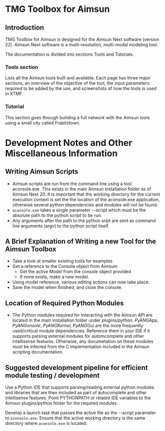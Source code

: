 # TMG Toolbox for Aimsun

## Introduction

TMG Toolbox for Aimsun is designed for the Aimsun Next software 
(version 22). Aimsun Next software is a multi-resolution, multi-modal 
modeling tool.

The documentation is divided into sections Tools and Tutorials.

### Tools section


Lists all the Aimsun tools built and available. Each page has three major sections,
an overview of the objective of the tool, the input parameters required 
to be added by the use, and screenshots of how the tools is used in
XTMF

### Tutorial

This section goes through building a full network with the Aimsun tools 
using a small city called Frabitztown.

# Development Notes and Other Miscellaneous Information

## Writing Aimsun Scripts

- Aimsun scripts are run from the command line using a tool aconsole.exe. This exists in the main Aimsun installation folder as of Aimsun Next 20. 
It is important that the working directory for the current execution context is set the the location of the aconsole.exe application, otherwise several
python dependencies and modules will not be found.
- `aconsole.exe` takes a single parameter --script which must be the absolute path to the python script to be run.
- Any arguments after the path to the python sript are sent as command line arguments (argv) to the python script itself.

## A Brief Explanation of Writing a new Tool  for the Aimsun Toolbox

- Take a look at smaller existing tools for examples
- Get a reference to the Console object from Aimsum
    - Get the active Model from the console object provided
    - If none exists, make a new model.
- Using model reference, various editing actions can now take place.
- Save the model when finished, and close the console.

## Location of Required Python Modules

- The Python modules required for interacting with the Aimsun API are located in the main installation folder under *plugins/python*. *PyANGApp*, *PyANGonsole*, *PyANGKernel*, *PyANGGui* are the more frequently used/critical module dependencies. Reference them in your IDE if it supports parsing external modules for automcomplete and other intellisense features. Otherwise, any documetation on these modules must be inferred from the C implementation included in the Aimsun scripting documentation.

## Suggested development pipeline for efficient module testing / development

Use a Python IDE that supports parsing/reading external python modules and libraries that are then included as part of autocomplete and other intellisense features. Point PYTHONPATH or related IDE variables to the Aimsun plugins/python folder for the required modules.

Develop a launch task that passes the active file as the --script parameter to `aconsole.exe`.  Ensure that the active working directory is the same directory where `aconsole.exe` is located. 

